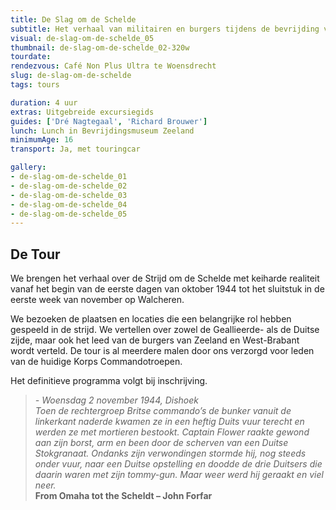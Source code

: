 ```yaml
---
title: De Slag om de Schelde
subtitle: Het verhaal van militairen en burgers tijdens de bevrijding van Zuidwest Nederland.
visual: de-slag-om-de-schelde_05
thumbnail: de-slag-om-de-schelde_02-320w
tourdate:
rendezvous: Café Non Plus Ultra te Woensdrecht
slug: de-slag-om-de-schelde
tags: tours

duration: 4 uur
extras: Uitgebreide excursiegids
guides: ['Dré Nagtegaal', 'Richard Brouwer']
lunch: Lunch in Bevrijdingsmuseum Zeeland
minimumAge: 16
transport: Ja, met touringcar

gallery:
- de-slag-om-de-schelde_01
- de-slag-om-de-schelde_02
- de-slag-om-de-schelde_03
- de-slag-om-de-schelde_04
- de-slag-om-de-schelde_05
---
```


## De Tour
We brengen het verhaal over de Strijd om de Schelde met keiharde realiteit vanaf het begin van de eerste dagen van oktober 1944 tot het sluitstuk in de eerste week van november op Walcheren. 

We bezoeken de plaatsen en locaties die een belangrijke rol hebben gespeeld in de strijd. We vertellen over zowel de Geallieerde- als de Duitse zijde, maar ook het leed van de burgers van Zeeland en West-Brabant wordt verteld. De tour is al meerdere malen door ons verzorgd voor leden van de huidige Korps Commandotroepen.

Het definitieve programma volgt bij inschrijving.

>*- Woensdag 2 november 1944, Dishoek  
Toen de rechtergroep Britse commando’s de bunker vanuit de linkerkant naderde kwamen ze in een heftig Duits vuur terecht en werden ze met mortieren bestookt. Captain Flower raakte gewond aan zijn borst, arm en been door de scherven van een Duitse Stokgranaat. Ondanks zijn verwondingen stormde hij, nog steeds onder vuur, naar een Duitse opstelling en doodde de drie Duitsers die daarin waren met zijn tommy-gun. Maar weer werd hij geraakt en viel neer.*  
**From Omaha tot the Scheldt – John Forfar**
